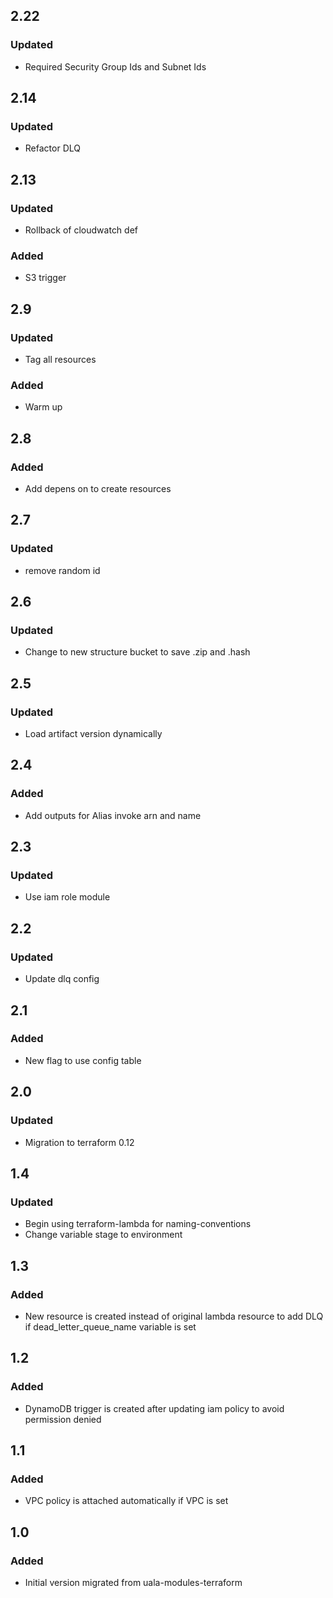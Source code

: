 ## 2.22
### Updated
- Required Security Group Ids and Subnet Ids

## 2.14
### Updated
- Refactor DLQ

## 2.13
### Updated
- Rollback of cloudwatch def
### Added
- S3 trigger

## 2.9
### Updated
- Tag all resources
### Added
- Warm up

## 2.8
### Added
- Add depens on to create resources

## 2.7
### Updated
- remove random id

## 2.6
### Updated
- Change to new structure bucket to save .zip and .hash

## 2.5
### Updated
- Load artifact version dynamically

## 2.4
### Added
- Add outputs for Alias invoke arn and name 

## 2.3
### Updated
- Use iam role module

## 2.2
### Updated 
- Update dlq config

## 2.1
### Added 
- New flag to use config table

## 2.0
### Updated
- Migration to terraform 0.12

## 1.4
### Updated
- Begin using terraform-lambda for naming-conventions
- Change variable stage to environment

## 1.3
### Added
- New resource is created instead of original lambda resource to add DLQ if dead_letter_queue_name variable is set

## 1.2
### Added
- DynamoDB trigger is created after updating iam policy to avoid permission denied

## 1.1
### Added
- VPC policy is attached automatically if VPC is set

## 1.0
### Added
- Initial version migrated from uala-modules-terraform
